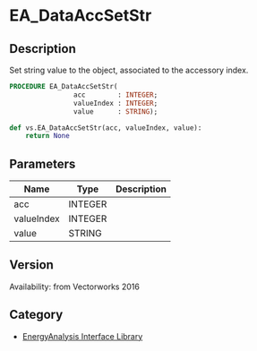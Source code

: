 # EA_DataAccSetStr

## Description
Set string value to the object, associated to the accessory index.

```pascal
PROCEDURE EA_DataAccSetStr(
				acc        : INTEGER;
				valueIndex : INTEGER;
				value      : STRING);
```

```python
def vs.EA_DataAccSetStr(acc, valueIndex, value):
    return None
```

## Parameters
|Name|Type|Description|
|---|---|---|
|acc|INTEGER|   |
|valueIndex|INTEGER|   |
|value|STRING|   |

## Version
Availability: from Vectorworks 2016

## Category
* [EnergyAnalysis Interface Library](../Categories/EnergyAnalysis%20Interface%20Library.md)
